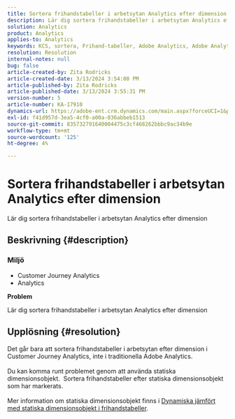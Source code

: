 ```yaml
---
title: Sortera frihandstabeller i arbetsytan Analytics efter dimension
description: Lär dig sortera frihandstabeller i arbetsytan Analytics efter dimension
solution: Analytics
product: Analytics
applies-to: Analytics
keywords: KCS, sortera, Frihand-tabeller, Adobe Analytics, Adobe Analytics Workspace, dimension, How to
resolution: Resolution
internal-notes: null
bug: false
article-created-by: Zita Rodricks
article-created-date: 3/13/2024 3:54:08 PM
article-published-by: Zita Rodricks
article-published-date: 3/13/2024 3:55:31 PM
version-number: 5
article-number: KA-17910
dynamics-url: https://adobe-ent.crm.dynamics.com/main.aspx?forceUCI=1&pagetype=entityrecord&etn=knowledgearticle&id=3bd143e9-51e1-ee11-904d-6045bd0065b6
exl-id: f41d957d-3ea5-4cf0-a00a-036abbeb1513
source-git-commit: 835732791640004475c3cf468262bbbc9ac34b9e
workflow-type: tm+mt
source-wordcount: '125'
ht-degree: 4%

---
```


# Sortera frihandstabeller i arbetsytan Analytics efter dimension


Lär dig sortera frihandstabeller i arbetsytan Analytics efter dimension

## Beskrivning {#description}


### <b>Miljö</b>

- Customer Journey Analytics
- Analytics 




<b>Problem</b>

Lär dig sortera frihandstabeller i arbetsytan Analytics efter dimension


## Upplösning {#resolution}

Det går bara att sortera frihandstabeller i arbetsytan efter dimension i Customer Journey Analytics, inte i traditionella Adobe Analytics.<br> <br>Du kan komma runt problemet genom att använda statiska dimensionsobjekt.  Sortera frihandstabeller efter statiska dimensionsobjekt som har markerats.<br> <br>Mer information om statiska dimensionsobjekt finns i [Dynamiska jämfört med statiska dimensionsobjekt i frihandstabeller](https://experienceleague.adobe.com/docs/analytics/analyze/analysis-workspace/visualizations/freeform-table/column-row-settings/manual-vs-dynamic-rows.html?lang=en).
